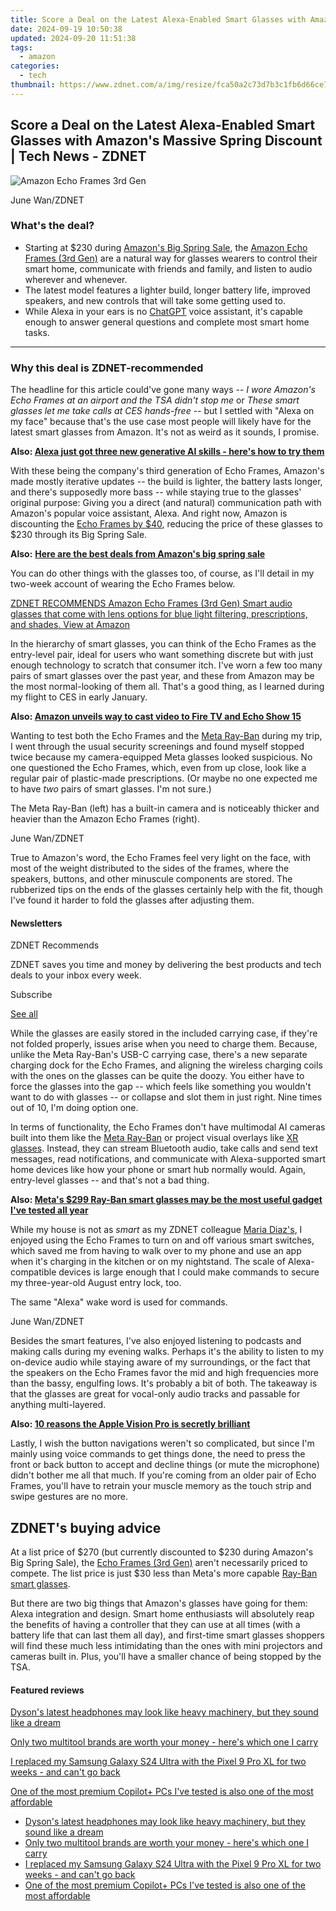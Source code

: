 ```yaml
---
title: Score a Deal on the Latest Alexa-Enabled Smart Glasses with Amazon's Massive Spring Discount | Tech News - ZDNET
date: 2024-09-19 10:50:38
updated: 2024-09-20 11:51:38
tags:
  - amazon
categories:
  - tech
thumbnail: https://www.zdnet.com/a/img/resize/fca50a2c73d7b3c1fb6d66ce7c11861a1c25f3c1/2024/01/26/97cc7f33-ff6b-417b-8636-a00f18745cdb/dsc01124.jpg?width=278&height=156&fit=crop&auto=webp
---
```


## Score a Deal on the Latest Alexa-Enabled Smart Glasses with Amazon's Massive Spring Discount | Tech News - ZDNET

![Amazon Echo Frames 3rd Gen](https://www.zdnet.com/a/img/resize/13e1a38584ca051606a3431c018b806b0ad07123/2024/01/26/97cc7f33-ff6b-417b-8636-a00f18745cdb/dsc01124.jpg?auto=webp&width=1280)

June Wan/ZDNET

### What's the deal?

* Starting at $230 during [Amazon's Big Spring Sale](https://buy.geni.us/Proxy.ashx?TSID=368250&GR%5FURL=https%3A%2F%2Fwww.amazon.com%2Fevents%2Fbigspringsale%3Ftag%3Dzd-buy-button-20%26ascsubtag%3D%5F%5FCOM%5FCLICK%5FID%5F%5F%7C11727d6f-5add-4239-9180-f8061a7aa1be%7Cdtp&dtb=1), the [Amazon Echo Frames (3rd Gen)](https://buy.geni.us/Proxy.ashx?TSID=368250&GR%5FURL=https%3A%2F%2Fwww.amazon.com%2FEcho-Frames-3rd-Gen-Smart-audio-glasses-with-Alexa--Rectangle-frames-in-classic-black--with-prescription-ready-lenses%2Fdp%2FB09SVFX6VD%3Ftag%3Dzd-buy-button-20%26ascsubtag%3D%5F%5FCOM%5FCLICK%5FID%5F%5F%7C11727d6f-5add-4239-9180-f8061a7aa1be%7Cdtp&dtb=1) are a natural way for glasses wearers to control their smart home, communicate with friends and family, and listen to audio wherever and whenever.
* The latest model features a lighter build, longer battery life, improved speakers, and new controls that will take some getting used to.
* While Alexa in your ears is no [ChatGPT](https://www.zdnet.com/article/what-is-chatgpt-and-why-does-it-matter-heres-everything-you-need-to-know/) voice assistant, it's capable enough to answer general questions and complete most smart home tasks.

---

### Why this deal is ZDNET-recommended

The headline for this article could've gone many ways -- _I wore Amazon's Echo Frames at an airport and the TSA didn't stop me_ or _These smart glasses let me take calls at CES hands-free --_ but I settled with "Alexa on my face" because that's the use case most people will likely have for the latest smart glasses from Amazon. It's not as weird as it sounds, I promise. 

**Also: [Alexa just got three new generative AI skills - here's how to try them](https://www.zdnet.com/article/alexa-just-got-three-new-generative-ai-skills-heres-how-to-try-them/)**

With these being the company's third generation of Echo Frames, Amazon's made mostly iterative updates -- the build is lighter, the battery lasts longer, and there's supposedly more bass -- while staying true to the glasses' original purpose: Giving you a direct (and natural) communication path with Amazon's popular voice assistant, Alexa. And right now, Amazon is discounting the [Echo Frames by $40](https://buy.geni.us/Proxy.ashx?TSID=368250&GR%5FURL=https%3A%2F%2Fwww.amazon.com%2FEcho-Frames-3rd-Gen-Smart-audio-glasses-with-Alexa--Rectangle-frames-in-classic-black--with-prescription-ready-lenses%2Fdp%2FB09SVFX6VD%3Ftag%3Dzd-buy-button-20%26ascsubtag%3D%5F%5FCOM%5FCLICK%5FID%5F%5F%7C11727d6f-5add-4239-9180-f8061a7aa1be%7Cdtp&dtb=1), reducing the price of these glasses to $230 through its Big Spring Sale. 

**Also:** [**Here are the best deals from Amazon's big spring sale**](https://www.zdnet.com/article/best-amazon-big-spring-sale-deals-march-21/)

You can do other things with the glasses too, of course, as I'll detail in my two-week account of wearing the Echo Frames below.

[ZDNET RECOMMENDS Amazon Echo Frames (3rd Gen) Smart audio glasses that come with lens options for blue light filtering, prescriptions, and shades. View at Amazon](https://buy.geni.us/Proxy.ashx?TSID=368250&GR%5FURL=https%3A%2F%2Fwww.amazon.com%2FEcho-Frames-3rd-Gen-Smart-audio-glasses-with-Alexa--Rectangle-frames-in-classic-black--with-prescription-ready-lenses%2Fdp%2FB09SVFX6VD%3Ftag%3Dzd-buy-button-20%26ascsubtag%3D%5F%5FCOM%5FCLICK%5FID%5F%5F%7C11727d6f-5add-4239-9180-f8061a7aa1be%7Cdtp&dtb=1)

In the hierarchy of smart glasses, you can think of the Echo Frames as the entry-level pair, ideal for users who want something discrete but with just enough technology to scratch that consumer itch. I've worn a few too many pairs of smart glasses over the past year, and these from Amazon may be the most normal-looking of them all. That's a good thing, as I learned during my flight to CES in early January.

**Also: [Amazon unveils way to cast video to Fire TV and Echo Show 15](https://www.zdnet.com/home-and-office/home-entertainment/amazon-unveils-way-to-cast-video-to-fire-tv-and-echo-show-15/)**

Wanting to test both the Echo Frames and the [Meta Ray-Ban](https://www.anrdoezrs.net/links/9041660/type/dlg/sid/zd-%5F%5FCOM%5FCLICK%5FID%5F%5F-dtp/https://www.ray-ban.com/usa/ray-ban-meta-smart-glasses) during my trip, I went through the usual security screenings and found myself stopped twice because my camera-equipped Meta glasses looked suspicious. No one questioned the Echo Frames, which, even from up close, look like a regular pair of plastic-made prescriptions. (Or maybe no one expected me to have _two_ pairs of smart glasses. I'm not sure.)

The Meta Ray-Ban (left) has a built-in camera and is noticeably thicker and heavier than the Amazon Echo Frames (right).

June Wan/ZDNET

True to Amazon's word, the Echo Frames feel very light on the face, with most of the weight distributed to the sides of the frames, where the speakers, buttons, and other minuscule components are stored. The rubberized tips on the ends of the glasses certainly help with the fit, though I've found it harder to fold the glasses after adjusting them. 

#### Newsletters

ZDNET Recommends

ZDNET saves you time and money by delivering the best products and tech deals to your inbox every week.

 Subscribe

[See all](https://www.zdnet.com/newsletters/)

While the glasses are easily stored in the included carrying case, if they're not folded properly, issues arise when you need to charge them. Because, unlike the Meta Ray-Ban's USB-C carrying case, there's a new separate charging dock for the Echo Frames, and aligning the wireless charging coils with the ones on the glasses can be quite the doozy. You either have to force the glasses into the gap -- which feels like something you wouldn't want to do with glasses -- or collapse and slot them in just right. Nine times out of 10, I'm doing option one.

In terms of functionality, the Echo Frames don't have multimodal AI cameras built into them like the [Meta Ray-Ban](https://www.zdnet.com/article/meta-just-gave-its-299-smart-glasses-their-biggest-ai-upgrade-yet-and-im-beyond-excited/) or project visual overlays like [XR glasses](https://www.zdnet.com/article/these-fantastic-xr-glasses-gave-my-macbook-a-120-inch-screen-to-work-with/). Instead, they can stream Bluetooth audio, take calls and send text messages, read notifications, and communicate with Alexa-supported smart home devices like how your phone or smart hub normally would. Again, entry-level glasses -- and that's not a bad thing.

**Also: [Meta's $299 Ray-Ban smart glasses may be the most useful gadget I've tested all year](https://www.zdnet.com/article/meta-ray-ban-smart-glasses-review/)**

While my house is not as _smart_ as my ZDNET colleague [Maria Diaz's](https://www.zdnet.com/meet-the-team/maria-diaz/), I enjoyed using the Echo Frames to turn on and off various smart switches, which saved me from having to walk over to my phone and use an app when it's charging in the kitchen or on my nightstand. The scale of Alexa-compatible devices is large enough that I could make commands to secure my three-year-old August entry lock, too.

The same "Alexa" wake word is used for commands.

June Wan/ZDNET

Besides the smart features, I've also enjoyed listening to podcasts and making calls during my evening walks. Perhaps it's the ability to listen to my on-device audio while staying aware of my surroundings, or the fact that the speakers on the Echo Frames favor the mid and high frequencies more than the bassy, engulfing lows. It's probably a bit of both. The takeaway is that the glasses are great for vocal-only audio tracks and passable for anything multi-layered.

**Also: [10 reasons the Apple Vision Pro is secretly brilliant](https://www.zdnet.com/article/10-reasons-the-apple-vision-pro-is-secretly-brilliant/)**

Lastly, I wish the button navigations weren't so complicated, but since I'm mainly using voice commands to get things done, the need to press the front or back button to accept and decline things (or mute the microphone) didn't bother me all that much. If you're coming from an older pair of Echo Frames, you'll have to retrain your muscle memory as the touch strip and swipe gestures are no more.

## ZDNET's buying advice

At a list price of $270 (but currently discounted to $230 during Amazon's Big Spring Sale), the [Echo Frames (3rd Gen)](https://buy.geni.us/Proxy.ashx?TSID=368250&GR%5FURL=https%3A%2F%2Fwww.amazon.com%2FEcho-Frames-3rd-Gen-Smart-audio-glasses-with-Alexa--Rectangle-frames-in-classic-black--with-prescription-ready-lenses%2Fdp%2FB09SVFX6VD%2F%3Ftag%3Dzd-buy-button-20%26ascsubtag%3D%5F%5FCOM%5FCLICK%5FID%5F%5F%7C11727d6f-5add-4239-9180-f8061a7aa1be%7Cdtp&dtb=1) aren't necessarily priced to compete. The list price is just $30 less than Meta's more capable [Ray-Ban smart glasses](https://www.anrdoezrs.net/links/9041660/type/dlg/sid/zd-%5F%5FCOM%5FCLICK%5FID%5F%5F-dtp/https://www.ray-ban.com/usa/ray-ban-meta-smart-glasses). 

But there are two big things that Amazon's glasses have going for them: Alexa integration and design. Smart home enthusiasts will absolutely reap the benefits of having a controller that they can use at all times (with a battery life that can last them all day), and first-time smart glasses shoppers will find these much less intimidating than the ones with mini projectors and cameras built in. Plus, you'll have a smaller chance of being stopped by the TSA. 

#### Featured reviews

[Dyson's latest headphones may look like heavy machinery, but they sound like a dream](https://www.zdnet.com/article/i-tested-dysons-500-flagship-headphones-and-theyre-more-competitive-than-expected/ "Dyson's latest headphones may look like heavy machinery, but they sound like a dream")

[Only two multitool brands are worth your money - here's which one I carry](https://www.zdnet.com/article/only-two-multitool-brands-are-worth-your-money-heres-the-one-i-carry/ "Only two multitool brands are worth your money - here's which one I carry")

[I replaced my Samsung Galaxy S24 Ultra with the Pixel 9 Pro XL for two weeks - and can't go back](https://www.zdnet.com/article/i-replaced-my-samsung-galaxy-s24-ultra-with-the-pixel-9-pro-xl-for-two-weeks-and-cant-go-back/ "I replaced my Samsung Galaxy S24 Ultra with the Pixel 9 Pro XL for two weeks - and can't go back")

[One of the most premium Copilot+ PCs I've tested is also one of the most affordable](https://www.zdnet.com/article/one-of-the-most-premium-copilot-pcs-ive-tested-is-also-one-of-the-most-affordable/ "One of the most premium Copilot+ PCs I've tested is also one of the most affordable")

* [Dyson's latest headphones may look like heavy machinery, but they sound like a dream](https://www.zdnet.com/article/i-tested-dysons-500-flagship-headphones-and-theyre-more-competitive-than-expected/ "Dyson's latest headphones may look like heavy machinery, but they sound like a dream")
* [Only two multitool brands are worth your money - here's which one I carry](https://www.zdnet.com/article/only-two-multitool-brands-are-worth-your-money-heres-the-one-i-carry/ "Only two multitool brands are worth your money - here's which one I carry")
* [I replaced my Samsung Galaxy S24 Ultra with the Pixel 9 Pro XL for two weeks - and can't go back](https://www.zdnet.com/article/i-replaced-my-samsung-galaxy-s24-ultra-with-the-pixel-9-pro-xl-for-two-weeks-and-cant-go-back/ "I replaced my Samsung Galaxy S24 Ultra with the Pixel 9 Pro XL for two weeks - and can't go back")
* [One of the most premium Copilot+ PCs I've tested is also one of the most affordable](https://www.zdnet.com/article/one-of-the-most-premium-copilot-pcs-ive-tested-is-also-one-of-the-most-affordable/ "One of the most premium Copilot+ PCs I've tested is also one of the most affordable")

<ins class="adsbygoogle"
     style="display:block"
     data-ad-format="autorelaxed"
     data-ad-client="ca-pub-7571918770474297"
     data-ad-slot="1223367746"></ins>



<ins class="adsbygoogle"
     style="display:block"
     data-ad-client="ca-pub-7571918770474297"
     data-ad-slot="8358498916"
     data-ad-format="auto"
     data-full-width-responsive="true"></ins>
